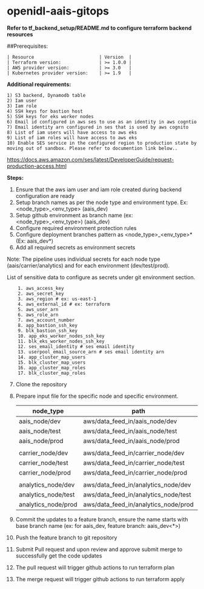 # openidl-aais-gitops

**Refer to tf_backend_setup/README.md to configure terraform backend resources**

##Prerequisites:
    
    | Resource                        | Version  |
    | Terraform version:              | >= 1.0.0 |
    | AWS provider version:           | >= 3.0   |
    | Kubernetes provider version:    | >= 1.9   |
    
**Additional requirements:** 
    
    1) S3 backend, Dynamodb table
    2) Iam user 
    3) Iam role 
    4) SSH keys for bastion host
    5) SSH keys for eks worker nodes 
    6) Email id configured in aws ses to use as an identity in aws cogntio
    7) Email identity arn configured in ses that is used by aws cognito 
    8) List of iam users will have access to aws eks
    9) List of iam roles will have access to aws eks 
    10) Enable SES service in the configured region to production state by moving out of sandbox. Please refer to documention link below..

https://docs.aws.amazon.com/ses/latest/DeveloperGuide/request-production-access.html

**Steps:**    
1. Ensure that the aws iam user and iam role created during backend configuration are ready
2. Setup branch names as per the node type and environment type. Ex: <node_type>_<env_type> (aais_dev) 
3. Setup github environment as branch name (ex: <node_type>_<env_type>) (aais_dev)
4. Configure required environment protection rules
5. Configure deployment branches pattern as <node_type>_<env_type>* (Ex: aais_dev*)
6. Add all required secrets as environment secrets 
   
Note: The pipeline uses individual secrets for each node type (aais/carrier/analytics) and for each environment (dev/test/prod).

List of sensitive data to configure as secrets under git environment section. 

        1. aws_access_key
        2. aws_secret_key
        3. aws_region # ex: us-east-1
        4. aws_external_id # ex: terraform
        5. aws_user_arn
        6. aws_role_arn
        7. aws_account_number
        8. app_bastion_ssh_key
        9. blk_bastion_ssh_key
        10. app_eks_worker_nodes_ssh_key
        11. blk_eks_worker_nodes_ssh_key
        12. ses_email_identity # ses email identity
        13. userpool_email_source_arn # ses email identity arn
        14. app_cluster_map_users
        15. blk_cluster_map_users
        16. app_cluster_map_roles
        17. blk_cluster_map_roles 

7. Clone the repository 
8. Prepare input file for the specific node and specific environment. 

    |    node_type         |            path                       |    input file      |
    |----------------------|---------------------------------------|--------------------|
    | aais_node/dev        |  aws/data_feed_in/aais_node/dev       |  aais.tfvars       |   
    | aais_node/test       |  aws/data_feed_in/aais_node/test      |  aais.tfvars       |    
    | aais_node/prod       |  aws/data_feed_in/aais_node/prod      |  aais.tfvars       | 
    |                      |                                       |                    | 
    | carrier_node/dev     |  aws/data_feed_in/carrier_node/dev    |  carrier.tfvars    |  
    | carrier_node/test    |  aws/data_feed_in/carrier_node/test   |  carrier.tfvars    |  
    | carrier_node/prod    |  aws/data_feed_in/carrier_node/prod   |  carrier.tfvars    |  
    |                      |                                       |                    |  
    | analytics_node/dev   |  aws/data_feed_in/analytics_node/dev  |  analytics.tfvars  |  
    | analytics_node/test  |  aws/data_feed_in/analytics_node/test |  analytics.tfvars  |  
    | analytics_node/prod  |  aws/data_feed_in/analytics_node/prod |  analytics.tfvars  |  

4. Commit the updates to a feature branch, ensure the name starts with base branch name (ex: for aais_dev, feature branch: aais_dev<*>)
5. Push the feature branch to git repository
6. Submit Pull request and upon review and approve submit merge to successfully get the code updates
7. The pull request will trigger github actions to run terraform plan
8. The merge request will trigger github actions to run terraform apply




   
